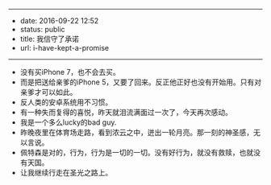 - --
- date: 2016-09-22 12:52
- status: public
- title: 我信守了承诺
- url: i-have-kept-a-promise
- --
- 没有买iPhone 7，也不会去买。
- 而是把送给亲爹的iPhone 5，又要了回来。反正他正好也没有开始用。只有对亲爹才可以如此。
- 反人类的安卓系统用不习惯。
- 有一种失而复得的喜悦，昨天就泪流满面过一次了，今天再次感动。
- 我是一个多么lucky的bad guy.
- 昨晚夜里在体育场走路，看到浓云之中，迸出一轮月亮。那一刻的神圣感，无以言说。
- 佩特森是对的，行为，行为是一切的一切。没有好行为，就没有救赎，也就没有天国。
- 让我继续行走在圣光之路上。

